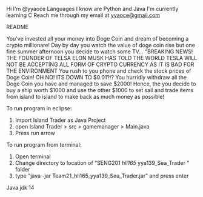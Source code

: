 Hi I'm @yyaoce
Languages I know are Python and Java
I'm currently learning C
Reach me through my email at yyaoce@gmail.com

README 

You've invested all your money into Doge Coin and dream of becoming a crypto millionare! 
Day by day you watch the value of doge coin rise but one fine summer afternoon you decide to watch some TV...
"BREAKING NEWS! THE FOUNDER OF TELSA ELON MUSK HAS TOLD THE WORLD TESLA WILL NOT
BE ACCEPTING ALL FORM OF CRYPTO CURRENCY AS IT IS BAD FOR THE ENVIRONMENT
You rush to you phone and check the stock prices of Doge Coin! OH NO! ITS DOWN TO $0.01?!?
You hurridly withdraw all the Doge Coin you have and managed to save $2000!
Hence, the you decide to buy a ship worth $1000 and use the other $1000 to set sail and trade items
from island to island to make back as much money as possible!


To run program in eclipse:
1) Import Island Trader as Java Project
2) open Island Trader > src > gamemanager > Main.java 
3) Press run arrow

To run program from terminal:
1) Open terminal
2) Change directory to location of "SENG201 _hli165_ yya139_Sea_Trader " folder
3) type "java -jar Team21_hli165_yya139_Sea_Trader.jar" and press enter

Java jdk 14

<!---
yyaoce/yyaoce is a ✨ special ✨ repository because its `README.md` (this file) appears on your GitHub profile.
You can click the Preview link to take a look at your changes.
--->
